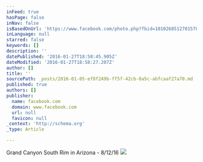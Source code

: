 ```yaml
---
inFeed: true
hasPage: false
inNav: false
isBasedOnUrl: 'https://www.facebook.com/photo.php?fbid=10102685127015782&set=a.10100792266688052.2854089.5141988&type=3&theater'
inLanguage: null
starred: false
keywords: []
description: ''
datePublished: '2016-01-27T18:58:45.905Z'
dateModified: '2016-01-27T18:58:27.207Z'
author: []
title: ''
sourcePath: _posts/2016-01-05-ef8f249b-ff5f-42cb-8a5c-abfcaaf27a70.md
published: true
authors: []
publisher:
  name: facebook.com
  domain: www.facebook.com
  url: null
  favicon: null
_context: 'http://schema.org'
_type: Article

---
```

Grand Canyon South Rim in Arizona - 8/12/16
![](https://scontent.xx.fbcdn.net/hphotos-xfa1/t31.0-8/q85/s2048x2048/1553274_10102685127015782_935743624_o.jpg)